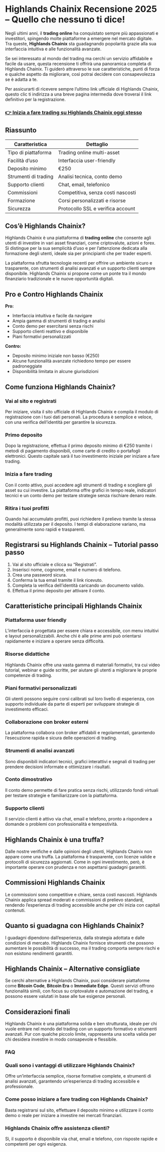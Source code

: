 # Highlands Сhainix Recensione 2025 – Quello che nessuno ti dice!
 

Negli ultimi anni, il **trading online** ha conquistato sempre più appassionati e investitori, spingendo molte piattaforme a emergere nel mercato digitale. Tra queste, **Highlands Сhainix** sta guadagnando popolarità grazie alla sua interfaccia intuitiva e alle funzionalità avanzate.

Se sei interessato al mondo del trading ma cerchi un servizio affidabile e facile da usare, questa recensione ti offrirà una panoramica completa di Highlands Сhainix. Ti guiderò attraverso le sue caratteristiche, punti di forza e qualche aspetto da migliorare, così potrai decidere con consapevolezza se è adatta a te.

Per assicurarti di ricevere sempre l’ultimo link ufficiale di Highlands Сhainix, questo clic ti indirizza a una breve pagina intermedia dove troverai il link definitivo per la registrazione.

### [👉 Inizia a fare trading su Highlands Сhainix oggi stesso](https://github.com/LuciaWatson3147/ML-For-Beginners/blob/main/446it.md)
## Riassunto

| Caratteristica          | Dettaglio                          |
|------------------------|----------------------------------|
| Tipo di piattaforma     | Trading online multi-asset       |
| Facilità d’uso          | Interfaccia user-friendly         |
| Deposito minimo         | €250                             |
| Strumenti di trading    | Analisi tecnica, conto demo      |
| Supporto clienti        | Chat, email, telefonico          |
| Commissioni             | Competitiva, senza costi nascosti|
| Formazione             | Corsi personalizzati e risorse   |
| Sicurezza               | Protocollo SSL e verifica account|

## Cos’è Highlands Сhainix?

Highlands Сhainix è una piattaforma di **trading online** che consente agli utenti di investire in vari asset finanziari, come criptovalute, azioni e forex. Si distingue per la sua semplicità d’uso e per l’attenzione dedicata alla formazione degli utenti, ideale sia per principianti che per trader esperti.

La piattaforma sfrutta tecnologie recenti per offrire un ambiente sicuro e trasparente, con strumenti di analisi avanzati e un supporto clienti sempre disponibile. Highlands Сhainix si propone come un ponte tra il mondo finanziario tradizionale e le nuove opportunità digitali.

## Pro e Contro Highlands Сhainix

**Pro:**
- Interfaccia intuitiva e facile da navigare
- Ampia gamma di strumenti di trading e analisi
- Conto demo per esercitarsi senza rischi
- Supporto clienti reattivo e disponibile
- Piani formativi personalizzati

**Contro:**
- Deposito minimo iniziale non basso (€250)
- Alcune funzionalità avanzate richiedono tempo per essere padroneggiate
- Disponibilità limitata in alcune giurisdizioni

## Come funziona Highlands Сhainix?

### Vai al sito e registrati

Per iniziare, visita il sito ufficiale di Highlands Сhainix e compila il modulo di registrazione con i tuoi dati personali. La procedura è semplice e veloce, con una verifica dell’identità per garantire la sicurezza.

### Primo deposito

Dopo la registrazione, effettua il primo deposito minimo di €250 tramite i metodi di pagamento disponibili, come carte di credito o portafogli elettronici. Questo capitale sarà il tuo investimento iniziale per iniziare a fare trading.

### Inizia a fare trading

Con il conto attivo, puoi accedere agli strumenti di trading e scegliere gli asset su cui investire. La piattaforma offre grafici in tempo reale, indicatori tecnici e un conto demo per testare strategie senza rischiare denaro reale.

### Ritira i tuoi profitti

Quando hai accumulato profitti, puoi richiedere il prelievo tramite la stessa modalità utilizzata per il deposito. I tempi di elaborazione variano, ma generalmente sono rapidi e trasparenti.

## Registrarsi su Highlands Сhainix – Tutorial passo passo

1. Vai al sito ufficiale e clicca su “Registrati”.
2. Inserisci nome, cognome, email e numero di telefono.
3. Crea una password sicura.
4. Conferma la tua email tramite il link ricevuto.
5. Completa la verifica dell’identità caricando un documento valido.
6. Effettua il primo deposito per attivare il conto.

## Caratteristiche principali Highlands Сhainix

### Piattaforma user friendly

L’interfaccia è progettata per essere chiara e accessibile, con menu intuitivi e layout personalizzabili. Anche chi è alle prime armi può orientarsi rapidamente e iniziare a operare senza difficoltà.

### Risorse didattiche

Highlands Сhainix offre una vasta gamma di materiali formativi, tra cui video tutorial, webinar e guide scritte, per aiutare gli utenti a migliorare le proprie competenze di trading.

### Piani formativi personalizzati

Gli utenti possono seguire corsi calibrati sul loro livello di esperienza, con supporto individuale da parte di esperti per sviluppare strategie di investimento efficaci.

### Collaborazione con broker esterni

La piattaforma collabora con broker affidabili e regolamentati, garantendo l’esecuzione rapida e sicura delle operazioni di trading.

### Strumenti di analisi avanzati

Sono disponibili indicatori tecnici, grafici interattivi e segnali di trading per prendere decisioni informate e ottimizzare i risultati.

### Conto dimostrativo

Il conto demo permette di fare pratica senza rischi, utilizzando fondi virtuali per testare strategie e familiarizzare con la piattaforma.

### Supporto clienti

Il servizio clienti è attivo via chat, email e telefono, pronto a rispondere a domande o problemi con professionalità e tempestività.

## Highlands Сhainix è una truffa?

Dalle nostre verifiche e dalle opinioni degli utenti, Highlands Сhainix non appare come una truffa. La piattaforma è trasparente, con licenze valide e protocolli di sicurezza aggiornati. Come in ogni investimento, però, è importante operare con prudenza e non aspettarsi guadagni garantiti.

## Commissioni Highlands Сhainix

Le commissioni sono competitive e chiare, senza costi nascosti. Highlands Сhainix applica spread moderati e commissioni di prelievo standard, rendendo l’esperienza di trading accessibile anche per chi inizia con capitali contenuti.

## Quanto si guadagna con Highlands Сhainix?

I guadagni dipendono dall’esperienza, dalla strategia adottata e dalle condizioni di mercato. Highlands Сhainix fornisce strumenti che possono aumentare le possibilità di successo, ma il trading comporta sempre rischi e non esistono rendimenti garantiti.

## Highlands Сhainix – Alternative consigliate

Se cerchi alternative a Highlands Сhainix, puoi considerare piattaforme come **Bitcoin Code**, **Bitcoin Era** o **Immediate Edge**. Questi servizi offrono funzionalità simili, con focus su criptovalute e automazione del trading, e possono essere valutati in base alle tue esigenze personali.

## Considerazioni finali

Highlands Сhainix è una piattaforma solida e ben strutturata, ideale per chi vuole entrare nel mondo del trading con un supporto formativo e strumenti avanzati. Pur con qualche piccolo limite, rappresenta una scelta valida per chi desidera investire in modo consapevole e flessibile.

### FAQ

### Quali sono i vantaggi di utilizzare Highlands Сhainix?

Offre un’interfaccia semplice, risorse formative complete, e strumenti di analisi avanzati, garantendo un’esperienza di trading accessibile e professionale.

### Come posso iniziare a fare trading con Highlands Сhainix?

Basta registrarsi sul sito, effettuare il deposito minimo e utilizzare il conto demo o reale per iniziare a investire nei mercati finanziari.

### Highlands Сhainix offre assistenza clienti?

Sì, il supporto è disponibile via chat, email e telefono, con risposte rapide e competenti per ogni esigenza.